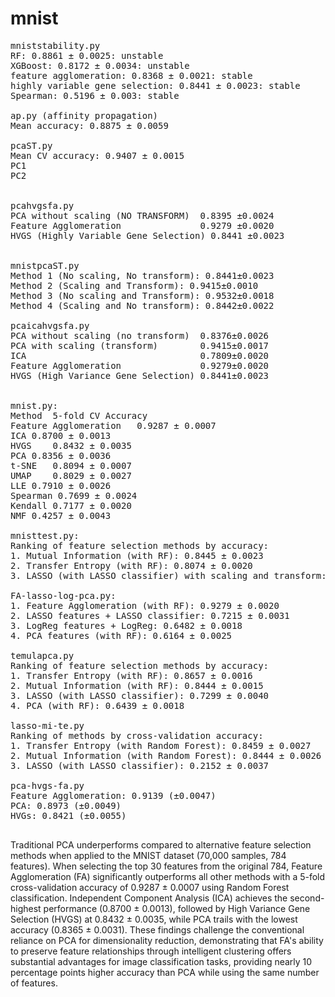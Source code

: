 # mnist
<pre>
mniststability.py
RF: 0.8861 ± 0.0025: unstable
XGBoost: 0.8172 ± 0.0034: unstable
feature agglomeration: 0.8368 ± 0.0021: stable
highly variable gene selection: 0.8441 ± 0.0023: stable
Spearman: 0.5196 ± 0.003: stable

ap.py (affinity propagation)
Mean accuracy: 0.8875 ± 0.0059
  
pcaST.py
Mean CV accuracy: 0.9407 ± 0.0015
PC1
PC2

  
pcahvgsfa.py
PCA without scaling (NO TRANSFORM)  0.8395 ±0.0024
Feature Agglomeration               0.9279 ±0.0020
HVGS (Highly Variable Gene Selection) 0.8441 ±0.0023
  
  
mnistpcaST.py
Method 1 (No scaling, No transform): 0.8441±0.0023
Method 2 (Scaling and Transform): 0.9415±0.0010
Method 3 (No scaling and Transform): 0.9532±0.0018
Method 4 (Scaling and No transform): 0.8442±0.0022

pcaicahvgsfa.py
PCA without scaling (no transform)  0.8376±0.0026
PCA with scaling (transform)        0.9415±0.0017
ICA                                 0.7809±0.0020
Feature Agglomeration               0.9279±0.0020
HVGS (High Variance Gene Selection) 0.8441±0.0023

  
mnist.py:
Method	5-fold CV Accuracy
Feature Agglomeration	0.9287 ± 0.0007
ICA	0.8700 ± 0.0013
HVGS	0.8432 ± 0.0035
PCA	0.8356 ± 0.0036
t-SNE	0.8094 ± 0.0007
UMAP	0.8029 ± 0.0027
LLE	0.7910 ± 0.0026
Spearman 0.7699 ± 0.0024
Kendall	0.7177 ± 0.0020
NMF	0.4257 ± 0.0043

mnisttest.py:
Ranking of feature selection methods by accuracy:
1. Mutual Information (with RF): 0.8445 ± 0.0023
2. Transfer Entropy (with RF): 0.8074 ± 0.0020
3. LASSO (with LASSO classifier) with scaling and transform: 0.7299 ± 0.0024

FA-lasso-log-pca.py:
1. Feature Agglomeration (with RF): 0.9279 ± 0.0020
2. LASSO features + LASSO classifier: 0.7215 ± 0.0031
3. LogReg features + LogReg: 0.6482 ± 0.0018
4. PCA features (with RF): 0.6164 ± 0.0025

temulapca.py
Ranking of feature selection methods by accuracy:
1. Transfer Entropy (with RF): 0.8657 ± 0.0016
2. Mutual Information (with RF): 0.8444 ± 0.0015
3. LASSO (with LASSO classifier): 0.7299 ± 0.0040
4. PCA (with RF): 0.6439 ± 0.0018

lasso-mi-te.py
Ranking of methods by cross-validation accuracy:
1. Transfer Entropy (with Random Forest): 0.8459 ± 0.0027
2. Mutual Information (with Random Forest): 0.8444 ± 0.0026
3. LASSO (with LASSO classifier): 0.2152 ± 0.0037

pca-hvgs-fa.py
Feature Agglomeration: 0.9139 (±0.0047)
PCA: 0.8973 (±0.0049)
HVGs: 0.8421 (±0.0055)
  
</pre>

Traditional PCA underperforms compared to alternative feature selection methods when applied to the MNIST dataset (70,000 samples, 784 features). 
When selecting the top 30 features from the original 784, Feature Agglomeration (FA) significantly outperforms all other methods with a 5-fold cross-validation accuracy of 0.9287 ± 0.0007 using Random Forest classification. 
Independent Component Analysis (ICA) achieves the second-highest performance (0.8700 ± 0.0013), followed by High Variance Gene Selection (HVGS) at 0.8432 ± 0.0035, while PCA trails with the lowest accuracy (0.8365 ± 0.0031). 
These findings challenge the conventional reliance on PCA for dimensionality reduction, demonstrating that FA's ability to preserve feature relationships through intelligent clustering offers substantial advantages for image classification tasks, providing nearly 10 percentage points higher accuracy than PCA while using the same number of features. 
